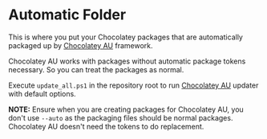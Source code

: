 # Automatic Folder

This is where you put your Chocolatey packages that are automatically packaged up by [Chocolatey AU](https://community.chocolatey.org/packages/chocolatey-au) framework.

Chocolatey AU works with packages without automatic package tokens necessary. So you can treat the packages as normal.

Execute `update_all.ps1` in the repository root to run [Chocolatey AU](https://community.chocolatey.org/packages/chocolatey-au) updater with default options.

**NOTE:** Ensure when you are creating packages for Chocolatey AU, you don't use `--auto` as the packaging files should be normal packages. Chocolatey AU doesn't need the tokens to do replacement.
